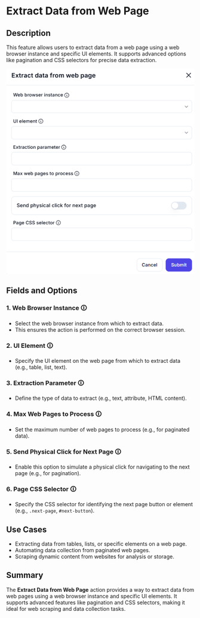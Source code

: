 # Extract Data from Web Page  

## Description

This feature allows users to extract data from a web page using a web browser instance and specific UI elements. It supports advanced options like pagination and CSS selectors for precise data extraction.  

![Extract Data from Web Page](extract-data-from-web-page.png)  

## Fields and Options  

### 1. **Web Browser Instance** 🛈

- Select the web browser instance from which to extract data.  
- This ensures the action is performed on the correct browser session.  

### 2. **UI Element** 🛈

- Specify the UI element on the web page from which to extract data (e.g., table, list, text).  

### 3. **Extraction Parameter** 🛈

- Define the type of data to extract (e.g., text, attribute, HTML content).  

### 4. **Max Web Pages to Process** 🛈

- Set the maximum number of web pages to process (e.g., for paginated data).  

### 5. **Send Physical Click for Next Page** 🛈

- Enable this option to simulate a physical click for navigating to the next page (e.g., for pagination).  

### 6. **Page CSS Selector** 🛈

- Specify the CSS selector for identifying the next page button or element (e.g., `.next-page`, `#next-button`).  

## Use Cases

- Extracting data from tables, lists, or specific elements on a web page.  
- Automating data collection from paginated web pages.  
- Scraping dynamic content from websites for analysis or storage.  

## Summary

The **Extract Data from Web Page** action provides a way to extract data from web pages using a web browser instance and specific UI elements. It supports advanced features like pagination and CSS selectors, making it ideal for web scraping and data collection tasks.
